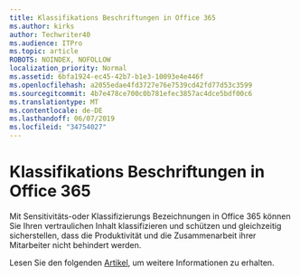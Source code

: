 ```yaml
---
title: Klassifikations Beschriftungen in Office 365
ms.author: kirks
author: Techwriter40
ms.audience: ITPro
ms.topic: article
ROBOTS: NOINDEX, NOFOLLOW
localization_priority: Normal
ms.assetid: 6bfa1924-ec45-42b7-b1e3-10093e4e446f
ms.openlocfilehash: a2055edae4fd3727e76e7539cd42fd77d53c3599
ms.sourcegitcommit: 4b7e478ce700c0b781efec3857ac4dce5bdf00c6
ms.translationtype: MT
ms.contentlocale: de-DE
ms.lasthandoff: 06/07/2019
ms.locfileid: "34754027"
---
```

# <a name="classification-labels-in-office-365"></a>Klassifikations Beschriftungen in Office 365

Mit Sensitivitäts-oder Klassifizierungs Bezeichnungen in Office 365 können Sie Ihren vertraulichen Inhalt klassifizieren und schützen und gleichzeitig sicherstellen, dass die Produktivität und die Zusammenarbeit ihrer Mitarbeiter nicht behindert werden.

Lesen Sie den folgenden [Artikel](https://docs.microsoft.com/office365/securitycompliance/sensitivity-labels), um weitere Informationen zu erhalten.
